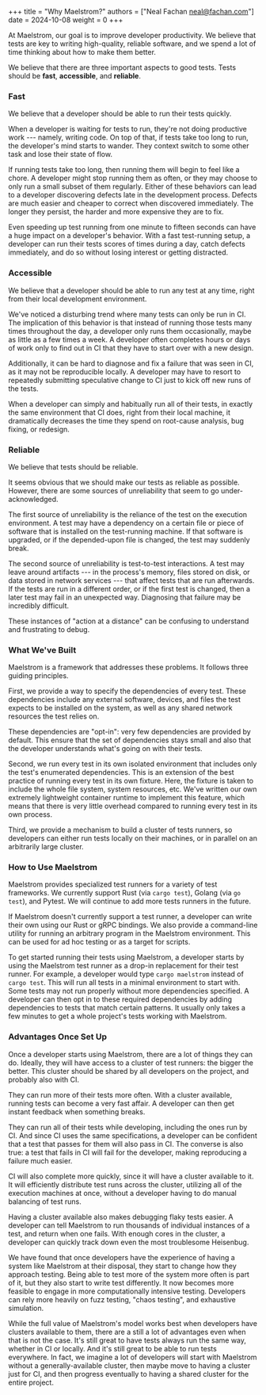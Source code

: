 +++
title = "Why Maelstrom?"
authors = ["Neal Fachan <neal@fachan.com>"]
date = 2024-10-08
weight = 0
+++

At Maelstrom, our goal is to improve developer productivity. We believe that
tests are key to writing high-quality, reliable software, and we spend a lot of
time thinking about how to make them better.

We believe that there are three important aspects to good tests. Tests should
be **fast**, **accessible**, and **reliable**.

<!-- more -->

### Fast

We believe that a developer should be able to run their tests quickly.

When a developer is waiting for tests to run, they're not doing productive
work --- namely, writing code. On top of that, if tests take too long to run, the
developer's mind starts to wander. They context switch to some other task and
lose their state of flow.

If running tests take too long, then running them will begin to feel like a
chore. A developer might stop running them as often, or they may choose to only
run a small subset of them regularly. Either of these behaviors can lead to a
developer discovering defects late in the development process. Defects are much
easier and cheaper to correct when discovered immediately. The longer they
persist, the harder and more expensive they are to fix.

Even speeding up test running from one minute to fifteen seconds can have a
huge impact on a developer's behavior. With a fast test-running setup, a
developer can run their tests scores of times during a day, catch defects
immediately, and do so without losing interest or getting distracted.

### Accessible

We believe that a developer should be able to run any test at any time, right
from their local development environment.

We've noticed a disturbing trend where many tests can only be run in CI. The
implication of this behavior is that instead of running those tests many times
throughout the day, a developer only runs them occasionally, maybe as little as
a few times a week. A developer often completes hours or days of work only to
find out in CI that they have to start over with a new design.

Additionally, it can be hard to diagnose and fix a failure that was seen in CI,
as it may not be reproducible locally. A developer may have to resort to
repeatedly submitting speculative change to CI just to kick off new runs of the
tests.

When a developer can simply and habitually run all of their tests, in exactly
the same environment that CI does, right from their local machine, it
dramatically decreases the time they spend on root-cause analysis, bug fixing,
or redesign.

### Reliable

We believe that tests should be reliable.

It seems obvious that we should make our tests as reliable as possible.
However, there are some sources of unreliability that seem to go
under-acknowledged.

The first source of unreliability is the reliance of the test on the execution
environment. A test may have a dependency on a certain file or piece of
software that is installed on the test-running machine. If that software is
upgraded, or if the depended-upon file is changed, the test may suddenly break.

The second source of unreliability is test-to-test interactions. A test may
leave around artifacts --- in the process's memory, files stored on disk, or
data stored in network services --- that affect tests that are run afterwards.
If the tests are run in a different order, or if the first test is changed,
then a later test may fail in an unexpected way. Diagnosing that failure may be
incredibly difficult.

These instances of "action at a distance" can be confusing to understand
and frustrating to debug.

### What We've Built

Maelstrom is a framework that addresses these problems. It follows three
guiding principles.

First, we provide a way to specify the dependencies of every test. These
dependencies include any external software, devices, and files the test expects
to be installed on the system, as well as any shared network resources the test
relies on.

These dependencies are "opt-in": very few dependencies are provided by default.
This ensure that the set of dependencies stays small and also that the
developer understands what's going on with their tests.

Second, we run every test in its own isolated environment that includes only
the test's enumerated dependencies. This is an extension of the best practice
of running every test in its own fixture. Here, the fixture is taken to include
the whole file system, system resources, etc. We've written our own extremely
lightweight container runtime to implement this feature, which means that there
is very little overhead compared to running every test in its own process.

Third, we provide a mechanism to build a cluster of tests runners, so
developers can either run tests locally on their machines, or in parallel on an
arbitrarily large cluster.

### How to Use Maelstrom

Maelstrom provides specialized test runners for a variety of test frameworks.
We currently support Rust (via `cargo test`), Golang (via `go
test`), and Pytest. We will continue to add more tests runners in the
future.

If Maelstrom doesn't currently support a test runner, a developer can write
their own using our Rust or gRPC bindings. We also provide a command-line
utility for running an arbitrary program in the Maelstrom environment. This can
be used for ad hoc testing or as a target for scripts.

To get started running their tests using Maelstrom, a developer starts by using
the Maelstrom test runner as a drop-in replacement for their test runner. For
example, a developer would type `cargo maelstrom` instead of `cargo
test`. This will run all tests in a minimal environment to start with. Some
tests may not run properly without more dependencies specified. A developer
can then opt in to these required dependencies by adding dependencies to tests
that match certain patterns. It usually only takes a few minutes to get a whole
project's tests working with Maelstrom.

### Advantages Once Set Up

Once a developer starts using Maelstrom, there are a lot of things they can do.
Ideally, they will have access to a cluster of test runners: the bigger the
better. This cluster should be shared by all developers on the project, and
probably also with CI.

They can run more of their tests more often. With a cluster available,
running tests can become a very fast affair. A developer can then get instant
feedback when something breaks.

They can run all of their tests while developing, including the ones run by CI.
And since CI uses the same specifications, a developer can be confident that a
test that passes for them will also pass in CI. The converse is also true: a
test that fails in CI will fail for the developer, making reproducing a failure
much easier.

CI will also complete more quickly, since it will have a cluster available to
it. It will efficiently distribute test runs across the cluster, utilizing all
of the execution machines at once, without a developer having to do manual
balancing of test runs.

Having a cluster available also makes debugging flaky tests easier. A developer
can tell Maelstrom to run thousands of individual instances of a test, and
return when one fails. With enough cores in the cluster, a developer can
quickly track down even the most troublesome Heisenbug.

We have found that once developers have the experience of having a system like
Maelstrom at their disposal, they start to change how they approach testing.
Being able to test more of the system more often is part of it, but they also
start to write test differently. It now becomes more feasible to engage in more
computationally intensive testing. Developers can rely more heavily on fuzz
testing, "chaos testing", and exhaustive simulation.

While the full value of Maelstrom's model works best when developers have
clusters available to them, there are a still a lot of advantages even when
that is not the case. It's still great to have tests always run the same way,
whether in CI or locally. And it's still great to be able to run tests
everywhere. In fact, we imagine a lot of developers will start with Maelstrom
without a generally-available cluster, then maybe move to having a cluster just
for CI, and then progress eventually to having a shared cluster for the entire
project.
